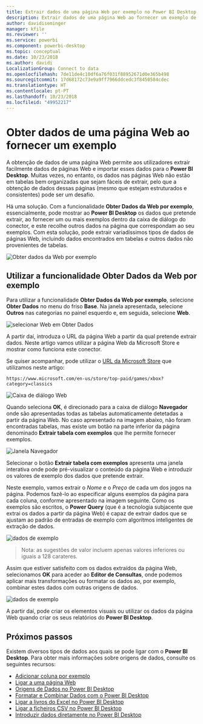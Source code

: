 ```yaml
---
title: Extrair dados de uma página Web por exemplo no Power BI Desktop
description: Extrair dados de uma página Web ao fornecer um exemplo de o que pretende extrair
author: davidiseminger
manager: kfile
ms.reviewer: ''
ms.service: powerbi
ms.component: powerbi-desktop
ms.topic: conceptual
ms.date: 10/23/2018
ms.author: davidi
LocalizationGroup: Connect to data
ms.openlocfilehash: 7de11de4c10df6a76f031f88952671d0e365b498
ms.sourcegitcommit: 17d68172c73e9a9ff7966ddcedc3f8450584cdec
ms.translationtype: HT
ms.contentlocale: pt-PT
ms.lasthandoff: 10/23/2018
ms.locfileid: "49952217"
---
```

# <a name="get-data-from-a-web-page-by-providing-an-example"></a>Obter dados de uma página Web ao fornecer um exemplo

A obtenção de dados de uma página Web permite aos utilizadores extrair facilmente dados de páginas Web e importar esses dados para o **Power BI Desktop**. Muitas vezes, no entanto, os dados nas páginas Web não estão em tabelas bem organizadas que sejam fáceis de extrair, pelo que a obtenção de dados dessas páginas (mesmo que estejam estruturados e consistentes) pode ser um desafio. 

Há uma solução. Com a funcionalidade **Obter Dados da Web por exemplo**, essencialmente, pode mostrar ao **Power BI Desktop** os dados que pretende extrair, ao fornecer um ou mais exemplos dentro da caixa de diálogo do conector, e este recolhe outros dados na página que correspondam ao seu exemplos. Com esta solução, pode extrair variadíssimos tipos de dados de páginas Web, incluindo dados encontrados em tabelas *e* outros dados não provenientes de tabelas. 

![Obter dados da Web por exemplo](media/desktop-connect-to-web-by-example/web-by-example_01.png)



## <a name="using-get-data-from-web-by-example"></a>Utilizar a funcionalidade Obter Dados da Web por exemplo

Para utilizar a funcionalidade **Obter Dados da Web por exemplo**, selecione **Obter Dados** no menu do friso **Base**. Na janela apresentada, selecione **Outros** nas categorias no painel esquerdo e, em seguida, selecione **Web**.

![selecionar Web em Obter Dados](media/desktop-connect-to-web-by-example/web-by-example_03.png)

A partir daí, introduza o URL da página Web a partir da qual pretende extrair dados. Neste artigo vamos utilizar a página Web da Microsoft Store e mostrar como funciona este conector. 

Se quiser acompanhar, pode utilizar o [URL da Microsoft Store](https://www.microsoft.com/en-us/store/top-paid/games/xbox?category=classics) que utilizamos neste artigo:

    https://www.microsoft.com/en-us/store/top-paid/games/xbox?category=classics

![Caixa de diálogo Web](media/desktop-connect-to-web-by-example/web-by-example_04.png)

Quando seleciona **OK**, é direcionado para a caixa de diálogo **Navegador** onde são apresentadas todas as tabelas automaticamente detetadas a partir da página Web. No caso apresentado na imagem abaixo, não foram encontradas tabelas, mas existe um botão na parte inferior da página denominado **Extrair tabela com exemplos** que lhe permite fornecer exemplos.


![Janela Navegador](media/desktop-connect-to-web-by-example/web-by-example_05.png)

Selecionar o botão **Extrair tabela com exemplos** apresenta uma janela interativa onde pode pré-visualizar o conteúdo da página Web e introduzir os valores de exemplo dos dados que pretende extrair. 

Neste exemplo, vamos extrair o *Nome* e o *Preço* de cada um dos jogos na página. Podemos fazê-lo ao especificar alguns exemplos da página para cada coluna, conforme apresentado na imagem seguinte. Como os exemplos são escritos, o **Power Query** (que é a tecnologia subjacente que extrai os dados a partir da página Web) é capaz de extrair dados que se ajustam ao padrão de entradas de exemplo com algoritmos inteligentes de extração de dados.

![dados de exemplo](media/desktop-connect-to-web-by-example/web-by-example_06.png)

> Nota: as sugestões de valor incluem apenas valores inferiores ou iguais a 128 carateres.

Assim que estiver satisfeito com os dados extraídos da página Web, selecionamos **OK** para aceder ao **Editor de Consultas**, onde podemos aplicar mais transformações ou formatar os dados ao, por exemplo, combinar estes dados com outras origens de dados.

![dados de exemplo](media/desktop-connect-to-web-by-example/web-by-example_07.png)

A partir daí, pode criar os elementos visuais ou utilizar os dados da página Web quando criar os seus relatórios do **Power BI Desktop**.


## <a name="next-steps"></a>Próximos passos
Existem diversos tipos de dados aos quais se pode ligar com o **Power BI Desktop**. Para obter mais informações sobre origens de dados, consulte os seguintes recursos:

* [Adicionar coluna por exemplo](desktop-add-column-from-example.md)
* [Ligar a uma página Web](desktop-connect-to-web.md)
* [Origens de Dados no Power BI Desktop](desktop-data-sources.md)
* [Formatar e Combinar Dados com o Power BI Desktop](desktop-shape-and-combine-data.md)
* [Ligar a livros do Excel no Power BI Desktop](desktop-connect-excel.md)   
* [Ligar a ficheiros CSV no Power BI Desktop](desktop-connect-csv.md)   
* [Introduzir dados diretamente no Power BI Desktop](desktop-enter-data-directly-into-desktop.md)   

